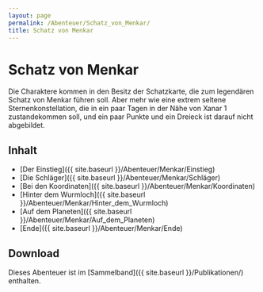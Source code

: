 ```yaml
---
layout: page
permalink: /Abenteuer/Schatz_von_Menkar/
title: Schatz von Menkar
---
```


# Schatz von Menkar

Die Charaktere kommen in den Besitz der Schatzkarte, die zum legendären Schatz von Menkar führen soll. Aber mehr wie eine extrem seltene Sternenkonstellation, die in ein paar Tagen in der Nähe von Xanar 1 zustandekommen soll, und ein paar Punkte und ein Dreieck ist darauf nicht abgebildet.

## Inhalt

- [Der Einstieg]({{ site.baseurl }}/Abenteuer/Menkar/Einstieg)
- [Die Schläger]({{ site.baseurl }}/Abenteuer/Menkar/Schläger)
- [Bei den Koordinaten]({{ site.baseurl }}/Abenteuer/Menkar/Koordinaten)
- [Hinter dem Wurmloch]({{ site.baseurl }}/Abenteuer/Menkar/Hinter_dem_Wurmloch)
- [Auf dem Planeten]({{ site.baseurl }}/Abenteuer/Menkar/Auf_dem_Planeten)
- [Ende]({{ site.baseurl }}/Abenteuer/Menkar/Ende)

## Download

Dieses Abenteuer ist im [Sammelband]({{ site.baseurl }}/Publikationen/) enthalten.
